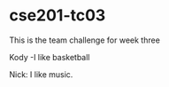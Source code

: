# cse201-tc03
This is the team challenge for week three

Kody
-I like basketball

Nick: I like music.

